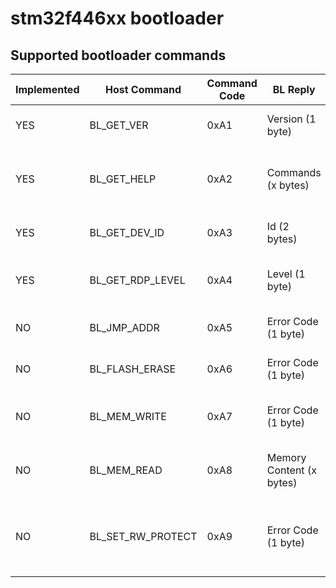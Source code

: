 # stm32f446xx bootloader

## Supported bootloader commands
| Implemented | Host Command      | Command Code | BL Reply                 | Description                                              |
| ----------- | ----------------- | ------------ | ------------------------ | -------------------------------------------------------- |
| YES         | BL_GET_VER        | 0xA1         | Version (1 byte)         | Get the bootloader version                               |
| YES         | BL_GET_HELP       | 0xA2         | Commands (x bytes)       | Get all commands supported by the bootloader             |
| YES         | BL_GET_DEV_ID     | 0xA3         | Id (2 bytes)             | Get device identification number                         |
| YES         | BL_GET_RDP_LEVEL  | 0xA4         | Level (1 byte)           | Get FLASH read protection level                          |
| NO          | BL_JMP_ADDR       | 0xA5         | Error Code (1 byte)      | Jump to specified address                                |
| NO          | BL_FLASH_ERASE    | 0xA6         | Error Code (1 byte)      | Erase sector(s) of the FLASH                             |
| NO          | BL_MEM_WRITE      | 0xA7         | Error Code (1 byte)      | Write to dirrerent memories of the MCU                   |
| NO          | BL_MEM_READ       | 0xA8         | Memory Content (x bytes) | Write to dirrerent memories of the MCU                   |
| NO          | BL_SET_RW_PROTECT | 0xA9         | Error Code (1 byte)      | Enable or disable read/write protection of FLASH sectors |
